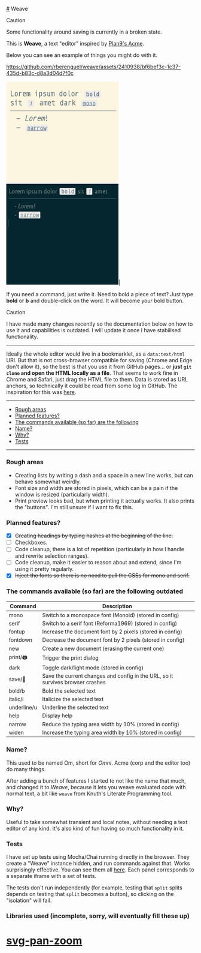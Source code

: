 [#](#) Weave

> [!CAUTION]
> Some functionality around saving is currently in a broken state.

This is **Weave**, a text "editor" inspired by [Plan9's Acme](<https://en.wikipedia.org/wiki/Acme_(text_editor)>).

Below you can see an example of things you might do with it.

https://github.com/rberenguel/weave/assets/2410938/bf6bef3c-1c37-435d-b83c-d8a3d04d7f0c

<img src="media/light.png" width=300> <img src="media/dark.png" width=300>|

If you need a command, just write it.
Need to bold a piece of text? Just type **bold** or **b** and double-click on the word.
It will become your bold button.

> [!CAUTION]
> I have made many changes recently so the documentation below on how to use it and capabilities is outdated. I will update it
> once I have stabilised functionality.

---

Ideally the whole editor would live in a bookmarklet, as a `data:text/html` URI. But that is not cross-browser compatible for saving (Chrome and Edge don't allow it), so the best is that you use it from GitHub pages… or **just `git clone` and open the HTML locally as a file**. That seems to work fine in Chrome and Safari, just drag the HTML file to them. Data is stored as URL anchors, so technically it could be read from some log in GitHub. The inspiration for this was [here](https://mostlymaths.net/2020/10/202058-readings.html/#worlds-smallest-office-suitehttpszsergecompostsawfice).

---

<!-- vscode-markdown-toc -->

- [Rough areas](#Roughareas)
- [Planned features?](#Plannedfeatures)
- [The commands available (so far) are the following](#Thecommandsavailablesofararethefollowing)
- [Name?](#Name)
- [Why?](#Why)
- [Tests](#Tests)

<!-- vscode-markdown-toc-config
	numbering=false
	autoSave=true
	/vscode-markdown-toc-config -->
<!-- /vscode-markdown-toc -->

---

### <a name='Roughareas'></a>Rough areas

- Creating lists by writing a dash and a space in a new line works, but can behave somewhat weirdly.
- Font size and width are stored in pixels, which can be a pain if the window is resized (particularly width).
- Print preview looks bad, but when printing it actually works. It also prints the "buttons". I'm still unsure if I want to fix this.

### <a name='Plannedfeatures'></a>Planned features?

- [x] ~~Creating headings by typing hashes at the beginning of the line.~~
- [ ] Checkboxes.
- [ ] Code cleanup, there is a lot of repetition (particularly in how I handle and rewrite selection ranges).
- [ ] Code cleanup, make it easier to reason about and extend, since I'm using it pretty regularly.
- [x] ~~Inject the fonts so there is no need to pull the CSSs for mono and serif.~~

### <a name='Thecommandsavailablesofararethefollowing'></a>The commands available (so far) are the following **outdated**

| Command     | Description                                                                    |
| ----------- | ------------------------------------------------------------------------------ |
| mono        | Switch to a monospace font (Monoid) (stored in config)                         |
| serif       | Switch to a serif font (Reforma1969) (stored in config)                        |
| fontup      | Increase the document font by 2 pixels (stored in config)                      |
| fontdown    | Decrease the document font by 2 pixels (stored in config)                      |
| new         | Create a new document (erasing the current one)                                |
| print/🖨️    | Trigger the print dialog                                                       |
| dark        | Toggle dark/light mode (stored in config)                                      |
| save/💾     | Save the current changes and config in the URL, so it survives browser crashes |
| bold/b      | Bold the selected text                                                         |
| italic/i    | Italicize the selected text                                                    |
| underline/u | Underline the selected text                                                    |
| help        | Display help                                                                   |
| narrow      | Reduce the typing area width by 10% (stored in config)                         |
| widen       | Increase the typing area width by 10% (stored in config)                       |

### <a name='Name'></a>Name?

This used to be named Om, short for _Omni_. Acme (corp and the editor too) do many things.

After adding a bunch of features I started to not like the name that much, and changed it to
_Weave_, because it lets you weave evaluated code with normal text, a bit like `weave` from
Knuth's Literate Programming tool.

### <a name='Why'></a>Why?

Useful to take somewhat transient and local notes, without needing a text editor of any kind. It's also kind of fun having so much functionality in it.

### <a name='Tests'></a>Tests

I have set up tests using Mocha/Chai running directly in the browser. They create a "Weave" instance hidden, and run commands against that. Works surprisingly effective. You can see them all [here](http://rberenguel.github.io/weave/tests/all_the_tests.html). Each panel corresponds to a separate iframe with a set of tests.

The tests don't run independently (for example, testing that `split` splits depends on testing that `split` becomes a button), so clicking on the "isolation" will fail.

### Libraries used (incomplete, sorry, will eventually fill these up)

# [svg-pan-zoom](https://github.com/bumbu/svg-pan-zoom)